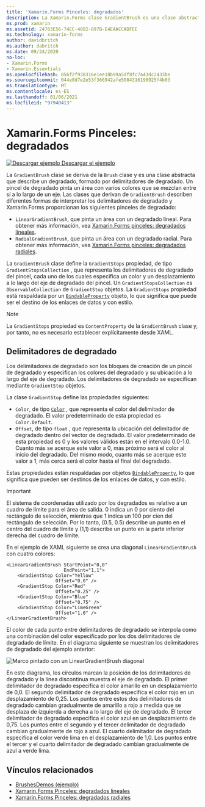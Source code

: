 ```yaml
---
title: 'Xamarin.Forms Pinceles: degradados'
description: La Xamarin.Forms clase GradientBrush es una clase abstracta que describe un degradado, formado por delimitadores de degradado.
ms.prod: xamarin
ms.assetid: 24763E56-74EC-4082-897B-E4EAACCADFEE
ms.technology: xamarin-forms
author: davidbritch
ms.author: dabritch
ms.date: 09/24/2020
no-loc:
- Xamarin.Forms
- Xamarin.Essentials
ms.openlocfilehash: 856f2f938316e1ee18b99a5df8fc7a43dc2433be
ms.sourcegitcommit: 044e8d7e2e53f366942afe5084316198925f4b03
ms.translationtype: MT
ms.contentlocale: es-ES
ms.lasthandoff: 01/06/2021
ms.locfileid: "97940413"
---
```

# <a name="no-locxamarinforms-brushes-gradients"></a>Xamarin.Forms Pinceles: degradados

[![Descargar ejemplo](~/media/shared/download.png) Descargar el ejemplo](/samples/xamarin/xamarin-forms-samples/userinterface-brushdemos/)

La `GradientBrush` clase se deriva de la `Brush` clase y es una clase abstracta que describe un degradado, formado por delimitadores de degradado. Un pincel de degradado pinta un área con varios colores que se mezclan entre sí a lo largo de un eje. Las clases que derivan de `GradientBrush` describen diferentes formas de interpretar los delimitadores de degradado y Xamarin.Forms proporcionan los siguientes pinceles de degradado:

- `LinearGradientBrush`, que pinta un área con un degradado lineal. Para obtener más información, vea [ Xamarin.Forms pinceles: degradados lineales](lineargradient.md).
- `RadialGradientBrush`, que pinta un área con un degradado radial. Para obtener más información, vea [ Xamarin.Forms pinceles: degradados radiales](radialgradient.md).

La `GradientBrush` clase define la `GradientStops` propiedad, de tipo `GradientStopsCollection` , que representa los delimitadores de degradado del pincel, cada uno de los cuales especifica un color y un desplazamiento a lo largo del eje de degradado del pincel. Un `GradientStopsCollection` es `ObservableCollection` de `GradientStop` objetos. La `GradientStops` propiedad está respaldada por un [`BindableProperty`](xref:Xamarin.Forms.BindableProperty) objeto, lo que significa que puede ser el destino de los enlaces de datos y con estilo.

> [!NOTE]
> La `GradientStops` propiedad es `ContentProperty` de la `GradientBrush` clase y, por tanto, no es necesario establecer explícitamente desde XAML.

## <a name="gradient-stops"></a>Delimitadores de degradado

Los delimitadores de degradado son los bloques de creación de un pincel de degradado y especifican los colores del degradado y su ubicación a lo largo del eje de degradado. Los delimitadores de degradado se especifican mediante `GradientStop` objetos.

La clase `GradientStop` define las propiedades siguientes:

- `Color`, de tipo [`Color`](xref:Xamarin.Forms.Color) , que representa el color del delimitador de degradado. El valor predeterminado de esta propiedad es `Color.Default`.
- `Offset`, de tipo `float` , que representa la ubicación del delimitador de degradado dentro del vector de degradado. El valor predeterminado de esta propiedad es 0 y los valores válidos están en el intervalo 0.0-1.0. Cuanto más se acerque este valor a 0, más próximo será el color al inicio del degradado. Del mismo modo, cuanto más se acerque este valor a 1, más cerca será el color hasta el final del degradado.

Estas propiedades están respaldadas por objetos [`BindableProperty`](xref:Xamarin.Forms.BindableProperty), lo que significa que pueden ser destinos de los enlaces de datos, y con estilo.

> [!IMPORTANT]
> El sistema de coordenadas utilizado por los degradados es relativo a un cuadro de límite para el área de salida. 0 indica un 0 por ciento del rectángulo de selección, mientras que 1 indica un 100 por cien del rectángulo de selección. Por lo tanto, (0.5, 0.5) describe un punto en el centro del cuadro de límite y (1,1) describe un punto en la parte inferior derecha del cuadro de límite.

En el ejemplo de XAML siguiente se crea una diagonal `LinearGradientBrush` con cuatro colores:

```xaml
<LinearGradientBrush StartPoint="0,0"
                     EndPoint="1,1">
    <GradientStop Color="Yellow"
                  Offset="0.0" />
    <GradientStop Color="Red"
                  Offset="0.25" />
    <GradientStop Color="Blue"
                  Offset="0.75" />             
    <GradientStop Color="LimeGreen"
                  Offset="1.0" />
</LinearGradientBrush>                                                       
```

El color de cada punto entre delimitadores de degradado se interpola como una combinación del color especificado por los dos delimitadores de degradado de límite. En el diagrama siguiente se muestran los delimitadores de degradado del ejemplo anterior:

![Marco pintado con un LinearGradientBrush diagonal](gradient-images/gradient-stops.png)

En este diagrama, los círculos marcan la posición de los delimitadores de degradado y la línea discontinua muestra el eje de degradado. El primer delimitador de degradado especifica el color amarillo en un desplazamiento de 0,0. El segundo delimitador de degradado especifica el color rojo en un desplazamiento de 0,25. Los puntos entre estos dos delimitadores de degradado cambian gradualmente de amarillo a rojo a medida que se desplaza de izquierda a derecha a lo largo del eje de degradado. El tercer delimitador de degradado especifica el color azul en un desplazamiento de 0,75. Los puntos entre el segundo y el tercer delimitador de degradado cambian gradualmente de rojo a azul. El cuarto delimitador de degradado especifica el color verde lima en el desplazamiento de 1,0. Los puntos entre el tercer y el cuarto delimitador de degradado cambian gradualmente de azul a verde lima.

## <a name="related-links"></a>Vínculos relacionados

- [BrushesDemos (ejemplo)](/samples/xamarin/xamarin-forms-samples/userinterface-brushdemos/)
- [Xamarin.Forms Pinceles: degradados lineales](lineargradient.md)
- [Xamarin.Forms Pinceles: degradados radiales](radialgradient.md)
